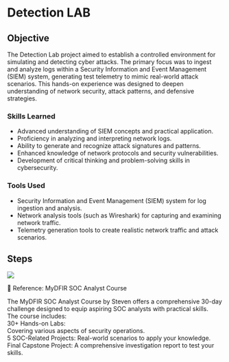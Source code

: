 # Detection LAB

## Objective


The Detection Lab project aimed to establish a controlled environment for simulating and detecting cyber attacks. The primary focus was to ingest and analyze logs within a Security Information and Event Management (SIEM) system, generating test telemetry to mimic real-world attack scenarios. This hands-on experience was designed to deepen understanding of network security, attack patterns, and defensive strategies.

### Skills Learned


- Advanced understanding of SIEM concepts and practical application.
- Proficiency in analyzing and interpreting network logs.
- Ability to generate and recognize attack signatures and patterns.
- Enhanced knowledge of network protocols and security vulnerabilities.
- Development of critical thinking and problem-solving skills in cybersecurity.

### Tools Used


- Security Information and Event Management (SIEM) system for log ingestion and analysis.
- Network analysis tools (such as Wireshark) for capturing and examining network traffic.
- Telemetry generation tools to create realistic network traffic and attack scenarios.

## Steps


<img src="https://lucid.app/publicSegments/view/abbc32b4-254f-4275-92d7-cc4306ef6fdc/image.png"></img>

📘 Reference: MyDFIR SOC Analyst Course
<p>The MyDFIR SOC Analyst Course by Steven offers a comprehensive 30-day challenge designed to equip aspiring SOC analysts with practical skills. </br>The course includes: </br>
30+ Hands-on Labs:</br> Covering various aspects of security operations. </br>
5 SOC-Related Projects: Real-world scenarios to apply your knowledge. </br>
Final Capstone Project: A comprehensive investigation report to test your skills. </br>
</p>

